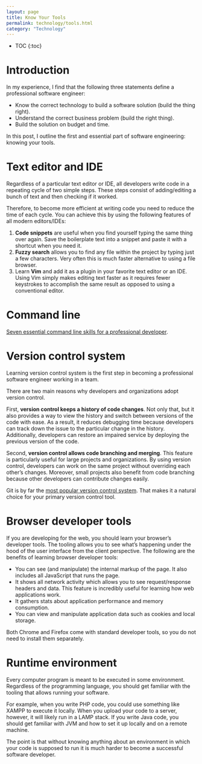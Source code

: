 ```yaml
---
layout: page
title: Know Your Tools
permalink: technology/tools.html
category: "Technology"
---
```


* TOC
{:toc}

# Introduction

In my experience, I find that the following three statements define a professional software engineer:

* Know the correct technology to build a software solution (build the thing right).
* Understand the correct business problem (build the right thing).
* Build the solution on budget and time.

In this post, I outline the first and essential part of software engineering: knowing your tools.

# Text editor and IDE

Regardless of a particular text editor or IDE, all developers write code in a repeating cycle of two simple steps. These steps consist of adding/editing a bunch of text and then checking if it worked.

Therefore, to become more efficient at writing code you need to reduce the time of each cycle. You can achieve this by using the following features of all modern editors/IDEs:

1. **Code snippets** are useful when you find yourself typing the same thing over again. Save the boilerplate text into a snippet and paste it with a shortcut when you need it.
2. **Fuzzy search** allows you to find any file within the project by typing just a few characters. Very often this is much faster alternative to using a file browser.
3. Learn **Vim** and add it as a plugin in your favorite text editor or an IDE. Using Vim simply makes editing text faster as it requires fewer keystrokes to accomplish the same result as opposed to using a conventional editor.

# Command line

[Seven essential command line skills for a professional developer](http://irekm.com/7-essential-command-line-skills/).

# Version control system

Learning version control system is the first step in becoming a professional software engineer working in a team.

There are two main reasons why developers and organizations adopt version control.

First, **version control keeps a history of code changes**. Not only that, but it also provides a way to view the history and switch between versions of the code with ease. As a result, it reduces debugging time because developers can track down the issue to the particular change in the history. Additionally, developers can restore an impaired service by deploying the previous version of the code.

Second, **version control allows code branching and merging**. This feature is particularly useful for large projects and organizations. By using version control, developers can work on the same project without overriding each other’s changes. Moreover, small projects also benefit from code branching because other developers can contribute changes easily.

Git is by far the [most popular version control system](https://insights.stackoverflow.com/survey/2017#work-version-control). That makes it a natural choice for your primary version control tool.

# Browser developer tools

If you are developing for the web, you should learn your browser’s developer tools. The tooling allows you to see what’s happening under the hood of the user interface from the client perspective. The following are the benefits of learning browser developer tools:

* You can see (and manipulate) the internal markup of the page. It also includes all JavaScript that runs the page.
* It shows all network activity which allows you to see request/response headers and data. This feature is incredibly useful for learning how web applications work.
* It gathers stats about application performance and memory consumption.
* You can view and manipulate application data such as cookies and local storage.

Both Chrome and Firefox come with standard developer tools, so you do not need to install them separately.

# Runtime environment

Every computer program is meant to be executed in some environment. Regardless of the programming language, you should get familiar with the tooling that allows running your software.

For example, when you write PHP code, you could use something like XAMPP to execute it locally. When you upload your code to a server, however, it will likely run in a LAMP stack. If you write Java code, you should get familiar with JVM and how to set it up locally and on a remote machine.

The point is that without knowing anything about an environment in which your code is supposed to run it is much harder to become a successful software developer.
